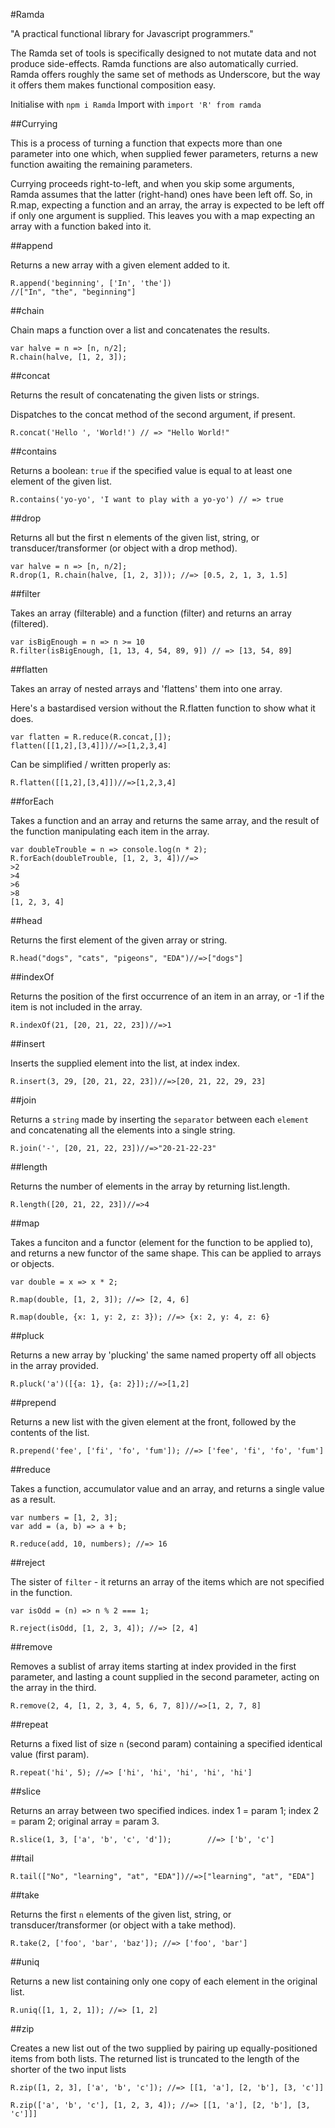 #Ramda

"A practical functional library for Javascript programmers."

The Ramda set of tools is specifically designed to not mutate data and not produce side-effects. Ramda functions are also automatically curried. Ramda offers roughly the same set of methods as Underscore, but the way it offers them makes functional composition easy.

Initialise with `npm i Ramda`
Import with `import 'R' from ramda`

##Currying

This is a process of turning a function that expects more than one parameter into one which, when supplied fewer parameters, returns a new function awaiting the remaining parameters.

Currying proceeds right-to-left, and when you skip some arguments, Ramda assumes that the latter (right-hand) ones have been left off. So, in R.map, expecting a function and an array, the array is expected to be left off if only one argument is supplied. This leaves you with a map expecting an array with a function baked into it.

##append

Returns a new array with a given element added to it.

```
R.append('beginning', ['In', 'the'])
//["In", "the", "beginning"]
```

##chain

Chain maps a function over a list and concatenates the results.
```
var halve = n => [n, n/2];
R.chain(halve, [1, 2, 3]);
```

##concat

Returns the result of concatenating the given lists or strings.

Dispatches to the concat method of the second argument, if present.
```
R.concat('Hello ', 'World!') // => "Hello World!"
```

##contains

Returns a boolean: `true` if the specified value is equal to at least one element of the given list.
```
R.contains('yo-yo', 'I want to play with a yo-yo') // => true
```

##drop

Returns all but the first n elements of the given list, string, or transducer/transformer (or object with a drop method).
```
var halve = n => [n, n/2];
R.drop(1, R.chain(halve, [1, 2, 3])); //=> [0.5, 2, 1, 3, 1.5]
```

##filter

Takes an array (filterable) and a function (filter) and returns an array (filtered).
```
var isBigEnough = n => n >= 10
R.filter(isBigEnough, [1, 13, 4, 54, 89, 9]) // => [13, 54, 89]
```

##flatten

Takes an array of nested arrays and 'flattens' them into one array.

Here's a bastardised version without the R.flatten function to show what it does.
```
var flatten = R.reduce(R.concat,[]);
flatten([[1,2],[3,4]])//=>[1,2,3,4]
```
Can be simplified / written properly as:
```
R.flatten([[1,2],[3,4]])//=>[1,2,3,4]
```

##forEach

Takes a function and an array and returns the same array, and the result of the function manipulating each item in the array.
```
var doubleTrouble = n => console.log(n * 2);
R.forEach(doubleTrouble, [1, 2, 3, 4])//=>
>2
>4
>6
>8
[1, 2, 3, 4]
```

##head

Returns the first element of the given array or string.
```
R.head("dogs", "cats", "pigeons", "EDA")//=>["dogs"]
```

##indexOf

Returns the position of the first occurrence of an item in an array, or -1 if the item is not included in the array.
```
R.indexOf(21, [20, 21, 22, 23])//=>1
```

##insert

Inserts the supplied element into the list, at index index.
```
R.insert(3, 29, [20, 21, 22, 23])//=>[20, 21, 22, 29, 23]
```

##join

Returns a `string` made by inserting the `separator` between each `element` and concatenating all the elements into a single string.
```
R.join('-', [20, 21, 22, 23])//=>"20-21-22-23"
```

##length

Returns the number of elements in the array by returning list.length.
```
R.length([20, 21, 22, 23])//=>4
```

##map

Takes a funciton and a functor (element for the function to be applied to), and returns a new functor of the same shape. This can be applied to arrays or objects.
```
var double = x => x * 2;

R.map(double, [1, 2, 3]); //=> [2, 4, 6]

R.map(double, {x: 1, y: 2, z: 3}); //=> {x: 2, y: 4, z: 6}
```

##pluck

Returns a new array by 'plucking' the same named property off all objects in the array provided.
```
R.pluck('a')([{a: 1}, {a: 2}]);//=>[1,2]
```

##prepend

Returns a new list with the given element at the front, followed by the contents of the list.
```
R.prepend('fee', ['fi', 'fo', 'fum']); //=> ['fee', 'fi', 'fo', 'fum']
```

##reduce

Takes a function, accumulator value and an array, and returns a single value as a result.
```
var numbers = [1, 2, 3];
var add = (a, b) => a + b;

R.reduce(add, 10, numbers); //=> 16
```

##reject

The sister of `filter` - it returns an array of the items which are not specified in the function.
```
var isOdd = (n) => n % 2 === 1;

R.reject(isOdd, [1, 2, 3, 4]); //=> [2, 4]
```

##remove

Removes a sublist of array items starting at index provided in the first parameter, and lasting a count supplied in the second parameter, acting on the array in the third.

```
R.remove(2, 4, [1, 2, 3, 4, 5, 6, 7, 8])//=>[1, 2, 7, 8]
```

##repeat

Returns a fixed list of size `n` (second param) containing a specified identical value (first param).
```
R.repeat('hi', 5); //=> ['hi', 'hi', 'hi', 'hi', 'hi']
```

##slice

Returns an array between two specified indices. index 1 = param 1; index 2 = param 2; original array = param 3.
```
R.slice(1, 3, ['a', 'b', 'c', 'd']);        //=> ['b', 'c']
```

##tail

```
R.tail(["No", "learning", "at", "EDA"])//=>["learning", "at", "EDA"]
```

##take

Returns the first `n` elements of the given list, string, or transducer/transformer (or object with a take method).
```
R.take(2, ['foo', 'bar', 'baz']); //=> ['foo', 'bar']
```

##uniq

Returns a new list containing only one copy of each element in the original list.
```
R.uniq([1, 1, 2, 1]); //=> [1, 2]
```

##zip

Creates a new list out of the two supplied by pairing up equally-positioned items from both lists. The returned list is truncated to the length of the shorter of the two input lists

```
R.zip([1, 2, 3], ['a', 'b', 'c']); //=> [[1, 'a'], [2, 'b'], [3, 'c']]
```
```
R.zip(['a', 'b', 'c'], [1, 2, 3, 4]); //=> [[1, 'a'], [2, 'b'], [3, 'c']]]
```
